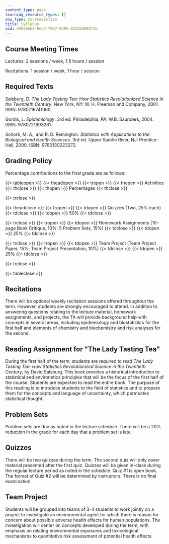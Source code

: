 ```yaml
---
content_type: page
learning_resource_types: []
ocw_type: CourseSection
title: Syllabus
uid: d4bebeb8-6ec3-7067-9595-0552bd88273b
---
```


Course Meeting Times
--------------------

Lectures: 2 sessions / week, 1.5 hours / session

Recitations: 1 session / week, 1 hour / session

Required Texts
--------------

Salsburg, D. _The Lady Tasting Tea: How Statistics Revolutionized Science in the Twentieth Century_. New York, NY: W. H. Freeman and Company, 2001. ISBN: 9780716741060.

Gordis, L. _Epidemiology_. 3rd ed. Philadelphia, PA: W.B. Saunders, 2004. ISBN: 9780721603261.

Schork, M. A., and R. D. Remington. _Statistics with Applications to the Biological and Health Sciences_. 3rd ed. Upper Saddle River, NJ: Prentice-Hall, 2000. ISBN: 9780130223272.

Grading Policy
--------------

Percentage contributions to the final grade are as follows:

{{< tableopen >}}
{{< theadopen >}}
{{< tropen >}}
{{< thopen >}}
Activities
{{< thclose >}}
{{< thopen >}}
Percentages
{{< thclose >}}

{{< trclose >}}

{{< theadclose >}}
{{< tropen >}}
{{< tdopen >}}
Quizzes (Two, 25% each)
{{< tdclose >}}
{{< tdopen >}}
50%
{{< tdclose >}}

{{< trclose >}}
{{< tropen >}}
{{< tdopen >}}
Homework Assignments (10-page Book Critique, 10%; 5 Problem Sets, 15%)
{{< tdclose >}}
{{< tdopen >}}
25%
{{< tdclose >}}

{{< trclose >}}
{{< tropen >}}
{{< tdopen >}}
Team Project (Team Project Paper, 15%; Team Project Presentation, 10%)
{{< tdclose >}}
{{< tdopen >}}
25%
{{< tdclose >}}

{{< trclose >}}

{{< tableclose >}}

Recitations
-----------

There will be optional weekly recitation sessions offered throughout the term. However, students are strongly encouraged to attend. In addition to answering questions relating to the lecture material, homework assignments, and projects, the TA will provide background help with concepts in several areas, including epidemiology and biostatistics for the first half and elements of chemistry and biochemistry and risk analyses for the second.

Reading Assignment for "The Lady Tasting Tea"
---------------------------------------------

During the first half of the term, students are required to read _The Lady Tasting Tea: How Statistics Revolutionized Science in the Twentieth Century_, by David Salsburg. This book provides a historical introduction to statistical and environetics principles that will be the focus of the first half of the course. Students are expected to read the entire book. The purpose of this reading is to introduce students to the field of statistics and to prepare them for the concepts and language of uncertainty, which permeates statistical thought.

Problem Sets
------------

Problem sets are due as noted in the lecture schedule. There will be a 20% reduction in the grade for each day that a problem set is late.

Quizzes
-------

There will be two quizzes during the term. The second quiz will only cover material presented after the first quiz. Quizzes will be given in-class during the regular lecture period as noted in the schedule. Quiz #1 is open book. The format of Quiz #2 will be determined by instructors. There is no final examination.

Team Project
------------

Students will be grouped into teams of 3-4 students to work jointly on a project to investigate an environmental agent for which there is reason for concern about possible adverse health effects for human populations. The investigation will center on concepts developed during the term, with emphasis on relating environmental exposures and toxicological mechanisms to quantitative risk assessment of potential health effects.